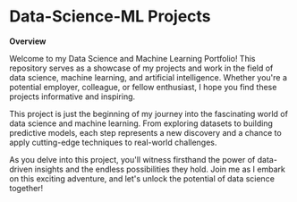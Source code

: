 # Data-Science-ML Projects
**Overview**

Welcome to my Data Science and Machine Learning Portfolio! This repository serves as a showcase of my projects and work in the field of data science, machine learning, and artificial intelligence. Whether you're a potential employer, colleague, or fellow enthusiast, I hope you find these projects informative and inspiring.

This project is just the beginning of my journey into the fascinating world of data science and machine learning. From exploring datasets to building predictive models, each step represents a new discovery and a chance to apply cutting-edge techniques to real-world challenges.

As you delve into this project, you'll witness firsthand the power of data-driven insights and the endless possibilities they hold. Join me as I embark on this exciting adventure, and let's unlock the potential of data science together!
